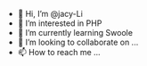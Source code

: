 - 👋 Hi, I’m @jacy-Li
- 👀 I’m interested in PHP
- 🌱 I’m currently learning Swoole
- 💞️ I’m looking to collaborate on ...
- 📫 How to reach me ...

<!---
jacy-Li/jacy-Li is a ✨ special ✨ repository because its `README.md` (this file) appears on your GitHub profile.
You can click the Preview link to take a look at your changes.
--->
